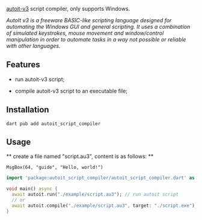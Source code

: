 <!--
This README describes the package. If you publish this package to pub.dev,
this README's contents appear on the landing page for your package.

For information about how to write a good package README, see the guide for
[writing package pages](https://dart.dev/guides/libraries/writing-package-pages).

For general information about developing packages, see the Dart guide for
[creating packages](https://dart.dev/guides/libraries/create-library-packages)
and the Flutter guide for
[developing packages and plugins](https://flutter.dev/developing-packages).
-->

[autoit-v3](https://www.autoitscript.com/autoit3/docs/) script compiler, only supports Windows.

_AutoIt v3 is a freeware BASIC-like scripting language designed for automating the Windows GUI and general scripting. It uses a combination of simulated keystrokes, mouse movement and window/control manipulation in order to automate tasks in a way not possible or reliable with other languages._

## Features

- run autoit-v3 script;

- compile autoit-v3 script to an executable file;

## Installation

```shell
dart pub add autoit_script_compiler
```

## Usage

** create a file named "script.au3", content is as follows: **

```shell
MsgBox(64, "guide", "Hello, world!")
```

```dart
import 'package:autoit_script_compiler/autoit_script_compiler.dart' as autoit;

void main() async {
  await autoit.run("./example/script.au3"); // run autoit script
  // or
  await autoit.compile("./example/script.au3", target: "./script.exe"); // compile autoit script
}

```
